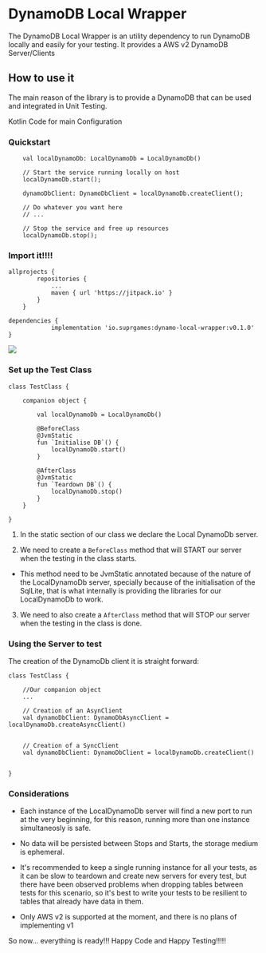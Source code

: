 # DynamoDB Local Wrapper

The DynamoDB Local Wrapper is an utility dependency to run DynamoDB locally and easily for your testing. It provides a AWS v2 DynamoDB Server/Clients


## How to use it

The main reason of the library is to provide a DynamoDB that can be used and integrated in Unit Testing.

Kotlin Code for main Configuration

### Quickstart

```
	val localDynamoDb: LocalDynamoDb = LocalDynamoDb()

	// Start the service running locally on host
	localDynamoDb.start();

	dynamoDbClient: DynamoDbClient = localDynamoDb.createClient();

	// Do whatever you want here
	// ...

	// Stop the service and free up resources
	localDynamoDb.stop();    
```

### Import it!!!!

```
allprojects {
		repositories {
			...
			maven { url 'https://jitpack.io' }
		}
	}
```

```
dependencies {
	        implementation 'io.suprgames:dynamo-local-wrapper:v0.1.0'
}
```

[![](https://jitpack.io/v/io.suprgames/dynamo-local-wrapper.svg)](https://jitpack.io/#io.suprgames/dynamo-local-wrapper)

### Set up the Test Class

```
class TestClass {

	companion object {

		val localDynamoDb = LocalDynamoDb()

        @BeforeClass
        @JvmStatic
        fun `Initialise DB`() {
            localDynamoDb.start()
        }

        @AfterClass
        @JvmStatic
        fun `Teardown DB`() {
            localDynamoDb.stop()
        }
	}

}
```

1) In the static section of our class we declare the Local DynamoDb server.

2) We need to create a `BeforeClass` method that will START our server when the testing in the class starts. 
* This method need to be JvmStatic annotated because of the nature of the LocalDynamoDb server, specially because of the initialisation of the SqlLite, that is what internally is providing the libraries for our LocalDynamoDb to work.

3) We need to also create a `AfterClass` method that will STOP our server when the testing in the class is done.

### Using the Server to test


The creation of the DynamoDb client it is straight forward:

```
class TestClass {
	
	//Our companion object
	...

	// Creation of an AsynClient
	val dynamoDbClient: DynamoDbAsyncClient = localDynamoDb.createAsyncClient()


	// Creation of a SyncClient
	val dynamoDbClient: DynamoDbClient = localDynamoDb.createClient()


}
```

### Considerations

* Each instance of the LocalDynamoDb server will find a new port to run at the very beginning, for this reason, running more than one instance simultaneosly is safe.

* No data will be persisted between Stops and Starts, the storage medium is ephemeral.

* It's recommended to keep a single running instance for all your tests, as it can be slow to teardown and create new servers for every test, but there have been observed problems  when dropping tables between tests for this scenario, so it's best to write your tests to be resilient to tables that already have data in them.

* Only AWS v2 is supported at the moment, and there is no plans of implementing v1


So now... everything is ready!!! Happy Code and Happy Testing!!!!!

